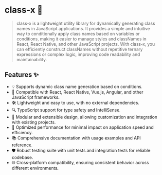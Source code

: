 # class-x 💫

> class-x is a lightweight utility library for dynamically generating class names in JavaScript applications. It provides a simple and intuitive way to conditionally apply class names based on variables or conditions, making it easier to manage styles and classNames in React, React Native, and other JavaScript projects. With class-x, you can efficiently construct classNames without repetitive ternary expressions or complex logic, improving code readability and maintainability.

## Features ✨

- 💡 Supports dynamic class name generation based on conditions.
- 🔄 Compatible with React, React Native, Vue.js, Angular, and other JavaScript frameworks.
- 🛠 Lightweight and easy to use, with no external dependencies.
- 🔍 TypeScript support for type safety and IntelliSense.
- 🧩 Modular and extensible design, allowing customization and integration with existing projects.
- 🚀 Optimized performance for minimal impact on application speed and efficiency.
- 📚 Comprehensive documentation with usage examples and API reference.
- 🛡️ Robust testing suite with unit tests and integration tests for reliable codebase.
- 🌐 Cross-platform compatibility, ensuring consistent behavior across different environments.
